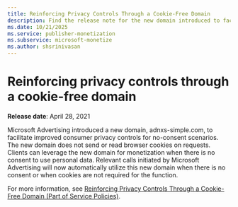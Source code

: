 ```yaml
---
title: Reinforcing Privacy Controls Through a Cookie-Free Domain
description: Find the release note for the new domain introduced to facilitate improved consumer privacy controls.
ms.date: 10/21/2025
ms.service: publisher-monetization
ms.subservice: microsoft-monetize
ms.author: shsrinivasan
---
```


# Reinforcing privacy controls through a cookie-free domain

**Release date**: April 28, 2021

Microsoft Advertising introduced a new domain, adnxs-simple.com, to facilitate improved consumer privacy controls for no-consent scenarios. The new domain does not send or read browser cookies on requests. Clients can leverage the new domain for monetization when there is no consent to use personal data. Relevant calls initiated by Microsoft Advertising will now automatically utilize this new domain when there is no consent or when cookies are not required for the function.

For more information, see [Reinforcing Privacy Controls Through a Cookie-Free Domain (Part of Service Policies)](../policies-regulations/index.yml).
